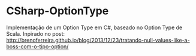 CSharp-OptionType
=================

Implementação de um Option Type em C#, baseado no Option Type de Scala. Inpirado no post: http://brenoferreira.github.io/blog/2013/12/23/tratando-null-values-like-a-boss-com-o-tipo-option/
